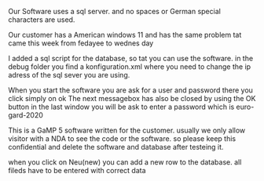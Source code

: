 Our Software uses a sql server. and no spaces or German special characters are used.

Our customer has a American windows 11 and has the same problem tat came this week from fedayee to wednes day

I added a sql script for the database, so tat you can use the software. in the debug folder you find a konfiguration.xml where you need to change the ip adress of the sql sever you are using.

When you start the software you are ask for a user and password there you click simply on ok
The next messagebox has also be closed by using the OK button
in the last window you will be ask to enter a password which is euro-gard-2020

This is a GaMP 5 software written for the customer. usually we only allow visitor with a NDA to see the code or the software. so please keep this confidential and delete the software and database after testeing it.

when you click on Neu(new) you can add a new row to the database. all fileds have to be entered with correct data

